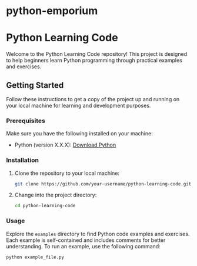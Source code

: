 # python-emporium

# Python Learning Code

Welcome to the Python Learning Code repository! This project is designed to help beginners learn Python programming through practical examples and exercises.

## Getting Started

Follow these instructions to get a copy of the project up and running on your local machine for learning and development purposes.

### Prerequisites

Make sure you have the following installed on your machine:

- Python (version X.X.X): [Download Python](https://www.python.org/downloads/)

### Installation

1. Clone the repository to your local machine:

    ```bash
    git clone https://github.com/your-username/python-learning-code.git
    ```

2. Change into the project directory:

    ```bash
    cd python-learning-code
    ```

### Usage

Explore the `examples` directory to find Python code examples and exercises. Each example is self-contained and includes comments for better understanding. To run an example, use the following command:

```bash
python example_file.py

